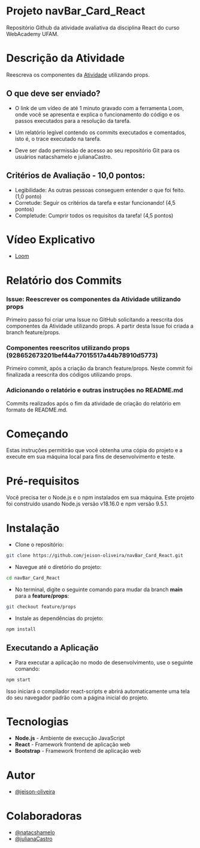 # Projeto navBar_Card_React

Repositório Github da atividade avaliativa da disciplina React do curso WebAcademy UFAM.

# Descrição da Atividade

Reescreva os componentes da [Atividade](https://colabweb.ufam.edu.br/mod/assign/view.php?id=46722) utilizando props.

## O que deve ser enviado?

- O link de um vídeo de até 1 minuto gravado com a ferramenta Loom, onde você se apresenta e explica o funcionamento do código e os passos executados para a resolução da tarefa.

- Um relatório legível contendo os commits executados e comentados, isto é, o trace executado na tarefa.

- Deve ser dado permissão de acesso ao seu repositório Git para os usuários natacshamelo e julianaCastro.

## Critérios de Avaliação - 10,0 pontos:

- Legibilidade: As outras pessoas conseguem entender o que foi feito. (1,0 ponto)
- Corretude: Seguir os critérios da tarefa e estar funcionando! (4,5 pontos)
- Completude: Cumprir todos os requisitos da tarefa! (4,5 pontos)

# Vídeo Explicativo

- [Loom](https://www.loom.com/embed/709b41948e954ebca50ef7ddc33536df?sid=535a5a92-3af6-4183-9493-d853c1319b88)

# Relatório dos Commits

### Issue: Reescrever os componentes da Atividade utilizando props

Primeiro passo foi criar uma Issue no GitHub solicitando a reescrita dos componentes da Atividade utilizando props. A partir desta Issue foi criada a branch feature/props.

### Componentes reescritos utilizando props (928652673201bef44a77015517a44b78910d5773)

Primeiro commit, após a criação da branch feature/props. Neste commit foi finalizada a reescrita dos códigos utilizando props.

### Adicionando o relatório e outras instruções no README.md

Commits realizados após o fim da atividade de criação do relatório em formato de README.md.

# Começando

Estas instruções permitirão que você obtenha uma cópia do projeto e a execute em sua máquina local para fins de desenvolvimento e teste.

# Pré-requisitos

Você precisa ter o Node.js e o npm instalados em sua máquina. Este projeto foi construído usando Node.js versão v18.16.0 e npm versão 9.5.1.

# Instalação

- Clone o repositório:

```sh
git clone https://github.com/jeison-oliveira/navBar_Card_React.git
```

- Navegue até o diretório do projeto:

```sh
cd navBar_Card_React
```

- No terminal, digite o seguinte comando para mudar da branch **main** para a **feature/props**:

```sh
git checkout feature/props
```

- Instale as dependências do projeto:

```sh
npm install
```

## Executando a Aplicação

- Para executar a aplicação no modo de desenvolvimento, use o seguinte comando:

```sh
npm start
```

Isso iniciará o compilador react-scripts e abrirá automaticamente uma tela do seu navegador padrão com a página inicial do projeto.

# Tecnologias

- **Node.js** - Ambiente de execução JavaScript
- **React** - Framework frontend de aplicação web
- **Bootstrap** - Framework frontend de aplicação web

# Autor

- [@jeison-oliveira](https://github.com/jeison-oliveira)

# Colaboradoras

- [@natacshamelo](https://github.com/natacshamelo)
- [@julianaCastro](https://github.com/julianaCastro)
